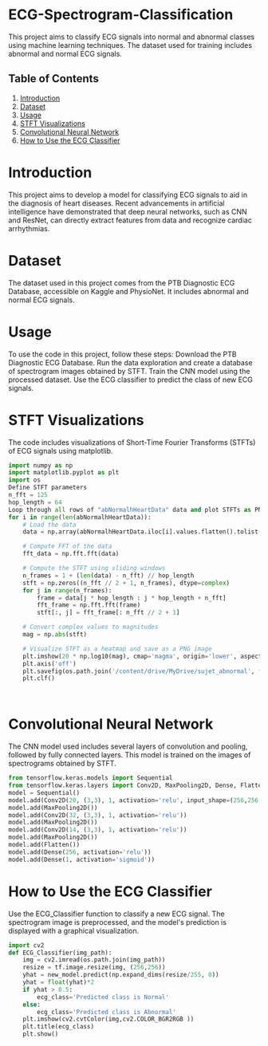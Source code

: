 # ECG-Spectrogram-Classification
This project aims to classify ECG signals into normal and abnormal classes using machine learning techniques. The dataset used for training includes abnormal and normal ECG signals.

## Table of Contents
1. [Introduction](#introduction)
2. [Dataset](#Dataset)
3. [Usage](#usage)
4. [STFT Visualizations](#stft-visualizations)
5. [Convolutional Neural Network](#convolutional-neural-network)
6. [How to Use the ECG Classifier](#how-to-use-the-ecg-classifier)

# Introduction 
This project aims to develop a model for classifying ECG signals to aid in the diagnosis of heart diseases. Recent advancements in artificial intelligence have demonstrated that deep neural networks, such as CNN and ResNet, can directly extract features from data and recognize cardiac arrhythmias.

# Dataset 
The dataset used in this project comes from the PTB Diagnostic ECG Database, accessible on Kaggle and PhysioNet. It includes abnormal and normal ECG signals.

# Usage 
To use the code in this project, follow these steps:
   Download the PTB Diagnostic ECG Database.
   Run the data exploration and create a database of spectrogram images obtained by STFT.
   Train the CNN model using the processed dataset.
   Use the ECG classifier to predict the class of new ECG signals.

# STFT Visualizations 
The code includes visualizations of Short-Time Fourier Transforms (STFTs) of ECG signals using matplotlib.
```python
import numpy as np
import matplotlib.pyplot as plt
import os
Define STFT parameters
n_fft = 125
hop_length = 64
Loop through all rows of "abNormalhHeartData" data and plot STFTs as PNG images
for i in range(len(abNormalhHeartData)):
    # Load the data
    data = np.array(abNormalhHeartData.iloc[i].values.flatten().tolist())

    # Compute FFT of the data
    fft_data = np.fft.fft(data)

    # Compute the STFT using sliding windows
    n_frames = 1 + (len(data) - n_fft) // hop_length
    stft = np.zeros((n_fft // 2 + 1, n_frames), dtype=complex)
    for j in range(n_frames):
        frame = data[j * hop_length : j * hop_length + n_fft]
        fft_frame = np.fft.fft(frame)
        stft[:, j] = fft_frame[: n_fft // 2 + 1]

    # Convert complex values to magnitudes
    mag = np.abs(stft)

    # Visualize STFT as a heatmap and save as a PNG image
    plt.imshow(20 * np.log10(mag), cmap='magma', origin='lower', aspect='auto')
    plt.axis('off')
    plt.savefig(os.path.join('/content/drive/MyDrive/sujet_abnormal', f'figlog_{i}.png'), bbox_inches='tight', pad_inches=0, dpi=100)
    plt.clf()




```


# Convolutional Neural Network 
The CNN model used includes several layers of convolution and pooling, followed by fully connected layers. This model is trained on the images of spectrograms obtained by STFT.
```python
from tensorflow.keras.models import Sequential
from tensorflow.keras.layers import Conv2D, MaxPooling2D, Dense, Flatten, Dropout
model = Sequential()
model.add(Conv2D(20, (3,3), 1, activation='relu', input_shape=(256,256,3)))
model.add(MaxPooling2D())
model.add(Conv2D(32, (3,3), 1, activation='relu'))
model.add(MaxPooling2D())
model.add(Conv2D(14, (3,3), 1, activation='relu'))
model.add(MaxPooling2D())
model.add(Flatten())
model.add(Dense(256, activation='relu'))
model.add(Dense(1, activation='sigmoid'))

```

# How to Use the ECG Classifier 
Use the ECG_Classifier function to classify a new ECG signal. The spectrogram image is preprocessed, and the model's prediction is displayed with a graphical visualization.

```python
import cv2
def ECG_Classifier(img_path):
    img = cv2.imread(os.path.join(img_path))
    resize = tf.image.resize(img, (256,256))
    yhat = new_model.predict(np.expand_dims(resize/255, 0))
    yhat = float(yhat)*2
    if yhat > 0.5:
        ecg_class='Predicted class is Normal'
    else:
        ecg_class='Predicted class is Abnormal'
    plt.imshow(cv2.cvtColor(img,cv2.COLOR_BGR2RGB ))
    plt.title(ecg_class)
    plt.show()


